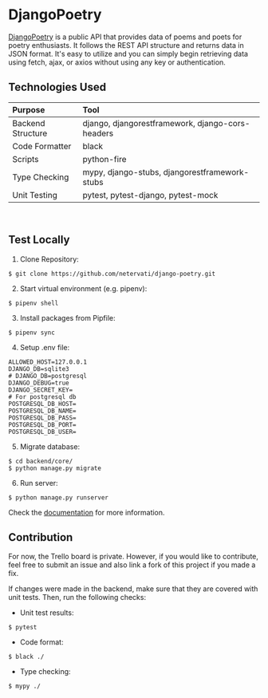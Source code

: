 # DjangoPoetry
[DjangoPoetry](https://django-poetry.vercel.app/) is a public API that provides data of poems and poets for poetry enthusiasts. It follows the REST API structure and returns data in JSON format. It's easy to utilize and you can simply begin retrieving data using fetch, ajax, or axios without using any key or authentication.
<br />

## Technologies Used

|Purpose|Tool|
|:-----|:-----|
|Backend Structure|django, djangorestframework, django-cors-headers|
|Code Formatter|black|
|Scripts|python-fire|
|Type Checking|mypy, django-stubs, djangorestframework-stubs|
|Unit Testing|pytest, pytest-django, pytest-mock|
<br />

## Test Locally
1. Clone Repository:
```
$ git clone https://github.com/netervati/django-poetry.git
```
2. Start virtual environment (e.g. pipenv):
```
$ pipenv shell
```
3. Install packages from Pipfile:
```
$ pipenv sync
```
4. Setup .env file:
```
ALLOWED_HOST=127.0.0.1
DJANGO_DB=sqlite3
# DJANGO_DB=postgresql
DJANGO_DEBUG=true
DJANGO_SECRET_KEY=
# For postgresql db
POSTGRESQL_DB_HOST=
POSTGRESQL_DB_NAME=
POSTGRESQL_DB_PASS=
POSTGRESQL_DB_PORT=
POSTGRESQL_DB_USER=
```
5. Migrate database:
```
$ cd backend/core/
$ python manage.py migrate
```
6. Run server:
```
$ python manage.py runserver
```

Check the [documentation](https://django-poetry.vercel.app/) for more information.
<br />

## Contribution
For now, the Trello board is private. However, if you would like to contribute, feel free to submit an issue and also link a fork of this project if you made a fix. 

If changes were made in the backend, make sure that they are covered with unit tests. Then, run the following checks:

- Unit test results:
```
$ pytest
```
- Code format:
```
$ black ./
```
- Type checking:
```
$ mypy ./
```
